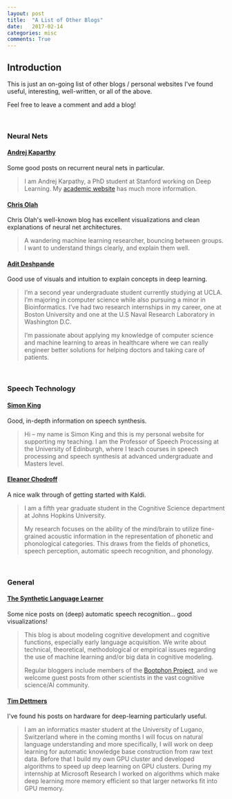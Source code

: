 ```yaml
---
layout: post
title:  "A List of Other Blogs"
date:   2017-02-14
categories: misc
comments: True
---
```



## Introduction

This is just an on-going list of other blogs / personal websites I've found useful, interesting, well-written, or all of the above.

Feel free to leave a comment and add a blog!


<br/>

### Neural Nets


#### [Andrej Kaparthy][kaparthy]

Some good posts on recurrent neural nets in particular.

> I am Andrej Karpathy, a PhD student at Stanford working on Deep Learning. My [academic website][kaparthy-academic] has much more information.


#### [Chris Olah][colah]

Chris Olah's well-known blog has excellent visualizations and clean explanations of neural net architectures.

> A wandering machine learning researcher, bouncing between groups. I want to understand things clearly, and explain them well.

#### [Adit Deshpande][adit]

Good use of visuals and intuition to explain concepts in deep learning.

> I’m a second year undergraduate student currently studying at UCLA. I’m majoring in computer science while also pursuing a minor in Bioinformatics. I’ve had two research internships in my career, one at Boston University and one at the U.S Naval Research Laboratory in Washington D.C.
> 
> I’m passionate about applying my knowledge of computer science and machine learning to areas in healthcare where we can really engineer better solutions for helping doctors and taking care of patients.

<br/>

### Speech Technology

#### [Simon King][king]

Good, in-depth information on speech synthesis.

> Hi – my name is Simon King and this is my personal website for supporting my teaching. I am the Professor of Speech Processing at the University of Edinburgh, where I teach courses in speech processing and speech synthesis at advanced undergraduate and Masters level.

#### [Eleanor Chodroff][chodroff]

A nice walk through of getting started with Kaldi.

> I am a fifth year graduate student in the Cognitive Science department at Johns Hopkins University.
> 
> My research focuses on the ability of the mind/brain to utilize fine-grained acoustic information in the representation of phonetic and phonological categories. This draws from the fields of phonetics, speech perception, automatic speech recognition, and phonology.


<br/>

### General

#### [The Synthetic Language Learner][sll]

Some nice posts on (deep) automatic speech recognition... good visualizations!

> This blog is about modeling cognitive development and cognitive functions, especially early language acquisition. We write about technical, theoretical, methodological or empirical issues regarding the use of machine learning and/or big data in cognitive modeling.
> 
> Regular bloggers include members of the [Bootphon Project][bootphon], and we welcome guest posts from other scientists in the vast cognitive science/AI community.


#### [Tim Dettmers][dettmers]

I've found his posts on hardware for deep-learning particularly useful.

> I am an informatics master student at the University of Lugano, Switzerland where in the coming months I will focus on natural language understanding and more specifically, I will work on deep learning for automatic knowledge base construction from raw text data. Before that I build my own GPU cluster and developed algorithms to speed up deep learning on GPU clusters. During my internship at Microsoft Research I worked on algorithms which make deep learning more memory efficient so that larger networks fit into GPU memory.




[dettmers]: http://timdettmers.com/category/hardware/
[colah]: http://colah.github.io/
[kaparthy]: http://karpathy.github.io/
[kaparthy-academic]: http://cs.stanford.edu/people/karpathy/
[chodroff]: https://www.eleanorchodroff.com/tutorial/kaldi/kaldi-intro.html
[king]: http://www.speech.zone/
[adit]: https://adeshpande3.github.io/
[sll]: http://bootphon.blogspot.com/
[bootphon]: http://www.lscp.net/persons/dupoux/bootphon/index.html
